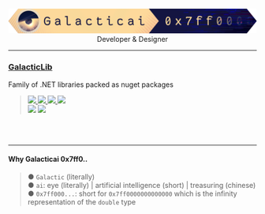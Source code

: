 <p align=center>
    <img width=960 src="/Galacticai.png" />
    <br/>
    Developer & Designer
</p>

---

### [GalacticLib](https://github.com/Galacticai/GalacticLib)
Family of .NET libraries packed as nuget packages
> <a href="#"> 
>     <img src="https://img.shields.io/badge/-Supporting-gray" />
>     <img src="https://img.shields.io/badge/.NET-7-0078D4?labelColor=512BD4" />
>     <img src="https://img.shields.io/badge/-Windows-white?logo=windows-11&logoColor=0078D4" />
>     <img src="https://img.shields.io/badge/-Linux-white?logo=linux&logoColor=111111" />
> </a>
> <br/>
> <img src="https://img.shields.io/badge/%C2%A9Galacticai-2023-white?link=https://github.com/Galacticai" />
> <img src="https://img.shields.io/badge/-GPL--3.0-white?logo=gnu&logoColor=A42E2B">

<br/>
<br/>

---

#### Why Galacticai 0x7ff0..
> ● `Galactic` (literally)
> <br/>
> ● `ai`: eye (literally) | artificial intelligence (short) | treasuring (chinese)
> <br/>
> ● `0x7ff000...`: short for `0x7ff0000000000000` which is the infinity representation of the `double` type
